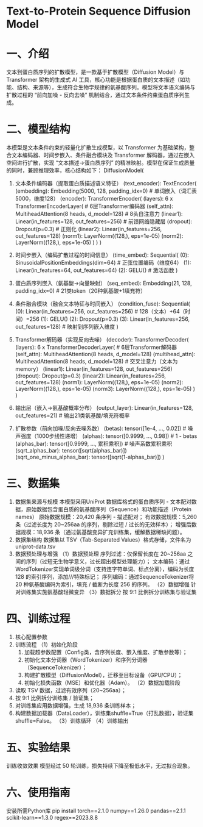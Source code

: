 # Text-to-Protein Sequence Diffusion Model
# 一、介绍 
文本到蛋白质序列的扩散模型，是一款基于扩散模型（Diffusion Model）与 Transformer 架构的生成式 AI 工具，核心功能是根据蛋白质的文本描述（如功能、结构、来源等），生成符合生物学规律的氨基酸序列。模型将文本语义编码与扩散过程的 “前向加噪 - 反向去噪” 机制结合，通过文本条件约束蛋白质序列生成。
# 二、模型结构
本模型是文本条件约束的轻量化扩散生成模型，以 Transformer 为基础架构，整合文本编码器、时间步嵌入、条件融合模块及 Transformer 解码器，通过在嵌入空间进行扩散，实现 “文本描述→蛋白质序列” 的精准映射。模型在保证生成质量的同时，兼顾推理效率，核心结构如下：
DiffusionModel(
   1. 文本条件编码器（提取蛋白质描述语义特征）
  (text_encoder): TextEncoder(
    (embedding): Embedding(5000, 128, padding_idx=0)  # 单词嵌入（词汇表5000，维度128）
    (encoder): TransformerEncoder(
      (layers): 6 x TransformerEncoderLayer(  # 6层Transformer编码器
        (self_attn): MultiheadAttention(8 heads, d_model=128)  # 8头自注意力
        (linear1): Linear(in_features=128, out_features=256)  # 前馈网络隐藏层
        (dropout): Dropout(p=0.3)  # 正则化
        (linear2): Linear(in_features=256, out_features=128)
        (norm1): LayerNorm((128,), eps=1e-05)
        (norm2): LayerNorm((128,), eps=1e-05)
      )
    )
  )

   2. 时间步嵌入（编码扩散过程的时间信息）
  (time_embed): Sequential(
    (0): SinusoidalPositionEmbeddings(dim=64)  # 正弦位置编码（维度64）
    (1): Linear(in_features=64, out_features=64)
    (2): GELU()  # 激活函数
  )

   3. 蛋白质序列嵌入（氨基酸→向量映射）
  (seq_embed): Embedding(21, 128, padding_idx=0)  # 21类token（20种氨基酸+1填充符）

   4. 条件融合模块（融合文本特征与时间嵌入）
  (condition_fuse): Sequential(
    (0): Linear(in_features=256, out_features=256)  # 128（文本）+64（时间）=256
    (1): GELU()
    (2): Dropout(p=0.3)
    (3): Linear(in_features=256, out_features=128)  # 映射到序列嵌入维度
  )

   5. Transformer解码器（实现反向去噪）
  (decoder): TransformerDecoder(
    (layers): 6 x TransformerDecoderLayer(  # 6层Transformer解码器
      (self_attn): MultiheadAttention(8 heads, d_model=128)
      (multihead_attn): MultiheadAttention(8 heads, d_model=128)  # 交叉注意力（文本为memory）
      (linear1): Linear(in_features=128, out_features=256)
      (dropout): Dropout(p=0.3)
      (linear2): Linear(in_features=256, out_features=128)
      (norm1): LayerNorm((128,), eps=1e-05)
      (norm2): LayerNorm((128,), eps=1e-05)
      (norm3): LayerNorm((128,), eps=1e-05)
    )
  )

   6. 输出层（嵌入→氨基酸概率分布）
  (output_layer): Linear(in_features=128, out_features=21)  # 输出21类氨基酸/填充符概率

   7. 扩散参数（前向加噪/反向去噪系数）
  (betas): tensor([1e-4, ..., 0.02])  # 噪声强度（1000步线性递增）
  (alphas): tensor([0.9999, ..., 0.98])  # 1 - betas
  (alphas_bar): tensor([0.9999, ..., 累积乘积])  # 噪声系数累积乘积
  (sqrt_alphas_bar): tensor([sqrt(alphas_bar)])
  (sqrt_one_minus_alphas_bar): tensor([sqrt(1-alphas_bar)])
)
# 三、数据集 
1. 数据集来源与规模 本模型采用UniProt 数据库格式的蛋白质序列 - 文本配对数据，原始数据包含蛋白质的氨基酸序列（Sequence）和功能描述（Protein names）
 原始数据规模：20,420 条序列 - 描述配对；
 有效数据规模：5,260 条（过滤长度为 20~256aa 的序列，剔除过短 / 过长的无效样本）；
 增强后数据规模：18,936 条（通过氨基酸变异扩充训练集，缓解数据稀缺问题）。
2. 数据集结构 数据集以 TSV（Tab-Separated Values）格式存储，文件名为uniprot-data.tsv
3. 数据预处理与增强
   （1）数据预处理
   序列过滤：仅保留长度在 20~256aa 之间的序列（过短无生物学意义，过长超出模型处理能力）；
   文本编码：通过WordTokenizer实现单词级分词（支持连字符单词、标点分离），编码为长度 128 的索引序列，添加<sos>/<eos>/<pad>/<unk>特殊标记；
   序列编码：通过SequenceTokenizer将 20 种氨基酸编码为索引，填充 / 截断为长度 256 的序列。
   （2）数据增强 针对训练集实施氨基酸轻微变异
   （3）数据拆分 按 9:1 比例拆分训练集与验证集
# 四、训练过程
1. 核心配置参数
2. 训练流程
   （1）初始化阶段
   1. 加载超参数配置（Config类，含序列长度、嵌入维度、扩散参数等）；
   2. 初始化文本分词器（WordTokenizer）和序列分词器（SequenceTokenizer）；
   3. 构建扩散模型（DiffusionModel），迁移至目标设备（GPU/CPU）；
   4. 初始化损失函数（MSE）和优化器（Adam）。
   （2）数据加载阶段
1. 读取 TSV 数据，过滤有效序列（20~256aa）；
2. 按 9:1 比例拆分训练集 / 验证集；
3. 对训练集应用数据增强，生成 18,936 条训练样本；
4. 构建数据加载器（DataLoader），训练集shuffle=True（打乱数据），验证集shuffle=False。
   （3）训练循环
   （4）训练输出
# 五、实验结果
训练收敛效果 模型经过 50 轮训练，损失持续下降至极低水平，无过拟合现象。
# 六、使用指南
安装所需Python库
pip install torch==2.1.0 numpy==1.26.0 pandas==2.1.1 scikit-learn==1.3.0 regex==2023.8.8

